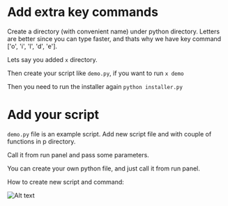 # Add extra key commands
Create a directory (with convenient name) under python directory. Letters are better since you can type faster, and thats why we have key command ['o', 'i', 'l', 'd', 'e'].

Lets say you added `x` directory.

Then create your script like `demo.py`, if you want to run `x demo`

Then you need to run the installer again
`python installer.py`


# Add your script
`demo.py` file is an example script. Add new script file and with couple of functions in p directory.

Call it from run panel and pass some parameters.

You can create your own python file, and just call it from run panel.

How to create new script and command:

![Alt text](/images/operation_2.gif)